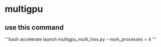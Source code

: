 # multigpu

## use this command

'''bash
accelerate launch multigpu_multi_loss.py --num_processes = 4 
'''
